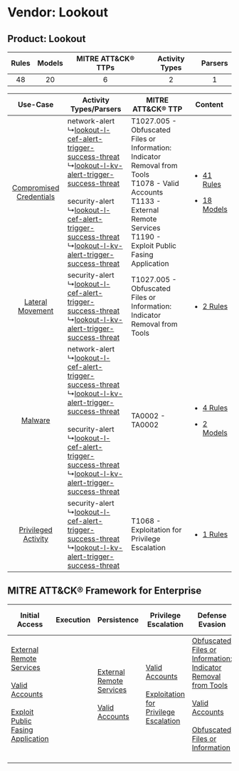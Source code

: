Vendor: Lookout
===============
Product: Lookout
----------------
| Rules | Models | MITRE ATT&CK® TTPs | Activity Types | Parsers |
|:-----:|:------:|:------------------:|:--------------:|:-------:|
|  48   |   20   |         6          |       2        |    1    |

|    Use-Case    | Activity Types/Parsers    | MITRE ATT&CK® TTP    | Content    |
|:----:| ---- | ---- | ---- |
| [Compromised Credentials](../../../UseCases/uc_compromised_credentials.md) |  network-alert<br> ↳[lookout-l-cef-alert-trigger-success-threat](Ps/pC_lookoutlcefalerttriggersuccessthreat.md)<br> ↳[lookout-l-kv-alert-trigger-success-threat](Ps/pC_lookoutlkvalerttriggersuccessthreat.md)<br><br> security-alert<br> ↳[lookout-l-cef-alert-trigger-success-threat](Ps/pC_lookoutlcefalerttriggersuccessthreat.md)<br> ↳[lookout-l-kv-alert-trigger-success-threat](Ps/pC_lookoutlkvalerttriggersuccessthreat.md)<br> | T1027.005 - Obfuscated Files or Information: Indicator Removal from Tools<br>T1078 - Valid Accounts<br>T1133 - External Remote Services<br>T1190 - Exploit Public Fasing Application<br> | [<ul><li>41 Rules</li></ul><ul><li>18 Models</li></ul>](RM/r_m_lookout_lookout_Compromised_Credentials.md) |
|        [Lateral Movement](../../../UseCases/uc_lateral_movement.md)        |  security-alert<br> ↳[lookout-l-cef-alert-trigger-success-threat](Ps/pC_lookoutlcefalerttriggersuccessthreat.md)<br> ↳[lookout-l-kv-alert-trigger-success-threat](Ps/pC_lookoutlkvalerttriggersuccessthreat.md)<br>    | T1027.005 - Obfuscated Files or Information: Indicator Removal from Tools<br>    | [<ul><li>2 Rules</li></ul>](RM/r_m_lookout_lookout_Lateral_Movement.md)    |
|    [Malware](../../../UseCases/uc_malware.md)    |  network-alert<br> ↳[lookout-l-cef-alert-trigger-success-threat](Ps/pC_lookoutlcefalerttriggersuccessthreat.md)<br> ↳[lookout-l-kv-alert-trigger-success-threat](Ps/pC_lookoutlkvalerttriggersuccessthreat.md)<br><br> security-alert<br> ↳[lookout-l-cef-alert-trigger-success-threat](Ps/pC_lookoutlcefalerttriggersuccessthreat.md)<br> ↳[lookout-l-kv-alert-trigger-success-threat](Ps/pC_lookoutlkvalerttriggersuccessthreat.md)<br> | TA0002 - TA0002<br>    | [<ul><li>4 Rules</li></ul><ul><li>2 Models</li></ul>](RM/r_m_lookout_lookout_Malware.md)    |
|     [Privileged Activity](../../../UseCases/uc_privileged_activity.md)     |  security-alert<br> ↳[lookout-l-cef-alert-trigger-success-threat](Ps/pC_lookoutlcefalerttriggersuccessthreat.md)<br> ↳[lookout-l-kv-alert-trigger-success-threat](Ps/pC_lookoutlkvalerttriggersuccessthreat.md)<br>    | T1068 - Exploitation for Privilege Escalation<br>    | [<ul><li>1 Rules</li></ul>](RM/r_m_lookout_lookout_Privileged_Activity.md)    |

MITRE ATT&CK® Framework for Enterprise
--------------------------------------
| Initial Access                                                                                                                                                                                                                         | Execution | Persistence                                                                                                                                      | Privilege Escalation                                                                                                                                          | Defense Evasion                                                                                                                                                                                                                                                               | Credential Access | Discovery | Lateral Movement | Collection | Command and Control | Exfiltration | Impact |
| -------------------------------------------------------------------------------------------------------------------------------------------------------------------------------------------------------------------------------------- | --------- | ------------------------------------------------------------------------------------------------------------------------------------------------ | ------------------------------------------------------------------------------------------------------------------------------------------------------------- | ----------------------------------------------------------------------------------------------------------------------------------------------------------------------------------------------------------------------------------------------------------------------------- | ----------------- | --------- | ---------------- | ---------- | ------------------- | ------------ | ------ |
| [External Remote Services](https://attack.mitre.org/techniques/T1133)<br><br>[Valid Accounts](https://attack.mitre.org/techniques/T1078)<br><br>[Exploit Public Fasing Application](https://attack.mitre.org/techniques/T1190)<br><br> |           | [External Remote Services](https://attack.mitre.org/techniques/T1133)<br><br>[Valid Accounts](https://attack.mitre.org/techniques/T1078)<br><br> | [Valid Accounts](https://attack.mitre.org/techniques/T1078)<br><br>[Exploitation for Privilege Escalation](https://attack.mitre.org/techniques/T1068)<br><br> | [Obfuscated Files or Information: Indicator Removal from Tools](https://attack.mitre.org/techniques/T1027/005)<br><br>[Valid Accounts](https://attack.mitre.org/techniques/T1078)<br><br>[Obfuscated Files or Information](https://attack.mitre.org/techniques/T1027)<br><br> |                   |           |                  |            |                     |              |        |